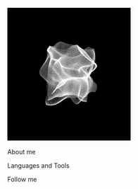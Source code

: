 ![Header](https://github.com/mynameisSergey/mynameisSergey/blob/main/assets/170505afac62b7104c9cb6e6e57ad14e51f8e1233236a47d8c675258ae056c99.webp) 

About me

Languages and Tools

Follow me
